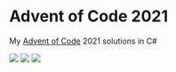 # Advent of Code 2021

My [Advent of Code](https://adventofcode.com/2021) 2021 solutions in C#

![](https://img.shields.io/badge/day%20📅-19-blue) ![](https://img.shields.io/badge/stars%20⭐-30-yellow) ![](https://img.shields.io/badge/days%20completed-15-red)	
